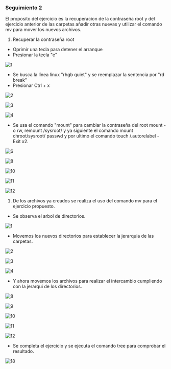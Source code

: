 ### Seguimiento 2

El proposito del ejercicio es la recuperacion de la contraseña root y del ejercicio anterior de las carpetas añadir otras nuevas y utilizar el comando mv para mover los nuevos archivos.

1. Recuperar la contraseña root

- Oprimir una tecla para detener el arranque
- Presionar la tecla "e"

![1](https://user-images.githubusercontent.com/90016164/167905068-f737067a-da28-47cc-b654-1e914e61ae49.PNG)

- Se busca la línea linux "rhgb quiet" y se reemplazar la sentencia  por "rd break"
- Presionar Ctrl + x


![2](https://user-images.githubusercontent.com/90016164/167905739-2c060b7f-99f6-4082-81fc-c9e9e1d5778a.PNG)

![3](https://user-images.githubusercontent.com/90016164/167905731-fdb1d661-8c77-4a1a-ac65-f4068b0d0877.PNG)

![4](https://user-images.githubusercontent.com/90016164/167905736-5da303a0-0ca1-46aa-80f5-018f98136206.PNG)

- Se usa el comando "mount" para cambiar la contraseña del root mount -o rw, remount /sysroot/ y ya siguiente el comando mount chroot/sysroot/ passwd y por ultimo el comando touch /.autorelabel - Exit x2.


![6](https://user-images.githubusercontent.com/90016164/167906796-85ca10e2-bf2e-455b-8418-db758fd37b42.PNG)

![8](https://user-images.githubusercontent.com/90016164/167906799-a5565223-3e7e-48c9-b6fb-883db6083364.PNG)

![10](https://user-images.githubusercontent.com/90016164/167906791-3b5ddc5a-6097-4c97-9410-a590fa50d5c3.PNG)

![11](https://user-images.githubusercontent.com/90016164/167906793-29909c46-9724-45ac-92ff-eca95a73036a.PNG)

![12](https://user-images.githubusercontent.com/90016164/167906795-f1c37319-3f73-420b-8638-7621b669af87.PNG)

1. De los archivos ya creados se realiza el uso del comando mv para el ejercicio propuesto.

- Se observa el arbol de directorios.

![1](https://user-images.githubusercontent.com/90016164/167907571-72a16a7b-4fc8-4c33-8c5b-cd29bfc47a98.PNG)

- Movemos los nuevos directorios para establecer la jerarquia de las carpetas.

![2](https://user-images.githubusercontent.com/90016164/167908399-de5372be-314d-4c74-a8cb-4850bd4d99ea.PNG)

![3](https://user-images.githubusercontent.com/90016164/167908393-7e269559-1fef-4cd2-844c-2d38b81ec699.PNG)

![4](https://user-images.githubusercontent.com/90016164/167908396-81eabaac-2781-4ed5-a623-2f9f00d7ce5e.PNG)

- Y ahora movemos los archivos para realizar el intercambio cumpliendo con la jerarqui de los directorios.

![8](https://user-images.githubusercontent.com/90016164/167909384-7074f3aa-298e-4b71-8a08-a755e83541eb.PNG)

![9](https://user-images.githubusercontent.com/90016164/167909387-0127e4b8-cefe-486f-bc7c-cb09f91da84e.PNG)

![10](https://user-images.githubusercontent.com/90016164/167909372-2964152b-f95c-4a3a-aaab-e96d9d5172d8.PNG)

![11](https://user-images.githubusercontent.com/90016164/167909378-4ed27bd1-e1dc-4301-89e6-dba395ba0f54.PNG)

![12](https://user-images.githubusercontent.com/90016164/167909380-334ff892-9ac4-42a5-a643-b2b31d0f2a65.PNG)

- Se completa el ejercicio y se ejecuta el comando tree para comprobar el resultado.

![18](https://user-images.githubusercontent.com/90016164/167909678-34929010-30ec-4231-a005-ab533f9f8c83.PNG)



